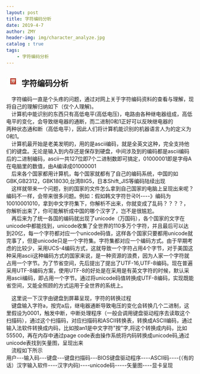 ```yaml
---
layout: post
title: 字符编码分析
date: 2019-4-7
author: ZMY
header-img: img/character_analyze.jpg
catalog : true
tags:
    - 字符编码分析
---
```


## <img class="original" src='https://raw.githubusercontent.com/276622709/276622709.github.io/master/img/original.png'> 字符编码分析

&emsp;字符编码一直是个头疼的问题，通过对网上关于字符编码资料的查看与理解，现将自己的理解归纳如下（仅个人理解)。   
&emsp;计算机中能识别的东西只有高低电平(高低电压)，电路由各种继电器组成，高低电平的变化，会导致继电器的通断，而二进制0和1正好可以反映继电器的  
两种状态通和断（高低电平），因此人们将计算机能识别的机器语言人为的定义为0和1。  
&emsp;计算机最开始是老美发明的，用的是ascii编码，就是全英文这种，完全支持他们的键盘。无论是输入到内存还是保存到硬盘，中间涉及到的编码都是ascii编码后的二进制编码，ascii一共127位即7个二进制数即可搞定，01000001即是字母A在电脑里的数值，由A编译成01000001    
&emsp;后来各个国家都用计算机，每个国家就都有了自己的编码系统，中国的如GBK,GB2312，GBK18030,台湾BIG5，日本Shift_JIS等编码陆续出现  
&emsp;这样就带来一个问题，别的国家的文件怎么拿到自己国家的电脑上呈现出来呢？编码不一样，会带来很多问题。例如：假如韩文字符한국어----》编码为10010001010，拿到中文字符集下，你解析不出来，你就变成了乱码？？？？，你解析出来了，你可能解析成中国的哪个汉字了，岂不是很尴尬。  
&emsp;再后来为了统一各国的编码就出现了unicode（万国码），各个国家的文字在unicode中都能找到，unicode收集了全世界的110多万个字符，并且最后可以达到20亿，每一个字符都对应一个unicode码值，这样各个国家只要都用unicode就完事了，但是unicode只是一个字符集。字符集都对应一个编码方式。由于早期考虑的比较少，采用UCS-4编码方式，这就导致一个字符占用4个字节，对于美国这种采用ascii这种编码方式的国家来说，是一种资源的浪费，因为人家一个字符就占用一个字节。为了节省空间，先后提出了提出了UTF-16,UTF-8编码。现在普遍采用UTF-8编码方案，使用UTF-8的好处是在采用是有英文字符的时候，默认采用ascii编码，即占用一个字节。通过将unicode码值转换成UTF-8编码，实现既能省空间，又能全照顾的方式运用于全世界的系统上。  
   
&emsp;这里说一下汉字由键盘到屏幕呈现，字符的转换过程  
&emsp;键盘输入字符a，按完a后，继电器通断导致电压的变化会转换几个二进制，这里假设为0001，触发中断，中断处理程序（一般会调用键盘驱动程序去读取这个扫描码），通过这个扫描码，对应扫描码和ASCII转换表，转换成ASCII编码，通过输入法软件转换成内码，比如按an1是中文字符"按"字,将这个转换成内码，比如55500，再在内存中通过page code表由操作系统将内码转换成unicode码,通过unicode表找到矢量图，呈现出来  
&emsp;流程如下所示  
  用户---输入码---键盘---键盘扫描码---BIOS键盘驱动程序----ASCII码----(（有的话）汉字输入软件----汉字内码)----unicode码-----矢量图----显卡呈现  
